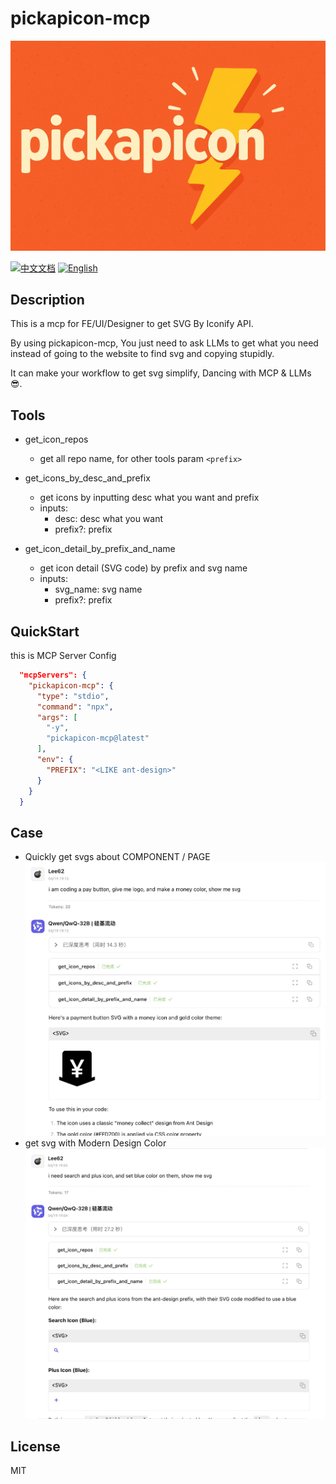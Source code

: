 # pickapicon-mcp

![logo](./media/logo.png)

[![中文文档](https://img.shields.io/badge/中文文档-查看-orangered)](README_cn.md)
[![English](https://img.shields.io/badge/English-Read-greenyellow)](README.md)

## Description

This is a mcp for FE/UI/Designer to get SVG By Iconify API.

By using pickapicon-mcp, You just need to ask LLMs to get what you need instead of going to the website to find svg and copying stupidly.

It can make your workflow to get svg simplify, Dancing with MCP & LLMs 😎.

## Tools

- get_icon_repos

  - get all repo name, for other tools param `<prefix>`

- get_icons_by_desc_and_prefix

  - get icons by inputting desc what you want and prefix
  - inputs:
    - desc: desc what you want
    - prefix?: prefix <DEFAULT env.PREFIX>

- get_icon_detail_by_prefix_and_name
  - get icon detail (SVG code) by prefix and svg name
  - inputs:
    - svg_name: svg name
    - prefix?: prefix <DEFAULT env.PREFIX>

## QuickStart

this is MCP Server Config

```json
  "mcpServers": {
    "pickapicon-mcp": {
      "type": "stdio",
      "command": "npx",
      "args": [
        "-y",
        "pickapicon-mcp@latest"
      ],
      "env": {
        "PREFIX": "<LIKE ant-design>"
      }
    }
  }
```

## Case

- Quickly get svgs about COMPONENT / PAGE
  ![case2](./media/en_case_2.jpg)
- get svg with Modern Design Color
  ![case1](./media/en_case_1.jpg)

## License

MIT
